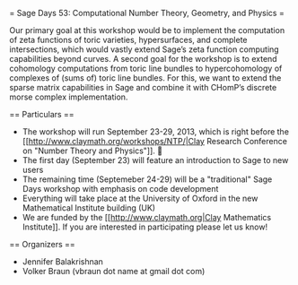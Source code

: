 = Sage Days 53: Computational Number Theory, Geometry, and Physics =


Our primary goal at this workshop would be to implement the computation of zeta functions of toric varieties, hypersurfaces, and complete intersections, which would vastly extend Sage’s zeta function computing capabilities beyond curves. A second goal for the workshop is to extend cohomology computations from toric line bundles to hypercohomology of complexes of (sums of) toric line bundles. For this, we want to extend the sparse matrix capabilities in Sage and combine it with CHomP’s discrete morse complex implementation.

== Particulars ==

  * The workshop will run September 23-29, 2013, which is right before the [[http://www.claymath.org/workshops/NTP/|Clay Research Conference on "Number Theory and Physics"]]. 
  * The first day (September 23) will feature an introduction to Sage to new users
  * The remaining time (Septemeber 24-29) will be a "traditional" Sage Days workshop with emphasis on code development
  * Everything will take place at the University of Oxford in the new Mathematical Institute building (UK)
  * We are funded by the [[http://www.claymath.org|Clay Mathematics Institute]]. If you are interested in participating please let us know! 

== Organizers ==

  * Jennifer Balakrishnan 
  * Volker Braun (vbraun dot name at gmail dot com)
